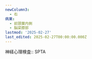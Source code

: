 ```yaml
---
newColumn3:
  - 右
病巣:
  - 前頭葉内側
  - 脳梁膝部
lastmod: '2025-02-27'
last_edited: 2025-02-27T00:00:00.000Z
---
```


神経心理検査:: SPTA
